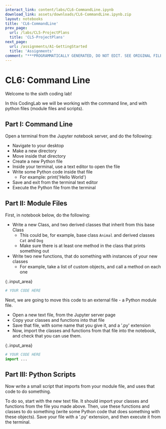 ```yaml
---
interact_link: content/labs/CL6-CommandLine.ipynb
download_link: assets/downloads/CL6-CommandLine.ipynb.zip
layout: notebooks
title: 'CL6-CommandLine'
prev_page:
  url: /labs/CL5-ProjectPlans
  title: 'CL5-ProjectPlans'
next_page:
  url: /assignments/A1-GettingStarted
  title: 'Assignments'
comment: "***PROGRAMMATICALLY GENERATED, DO NOT EDIT. SEE ORIGINAL FILES IN /content***"
---
```


# CL6: Command Line

Welcome to the sixth coding lab!

In this CodingLab we will be working with the command line, and with python files (module files and scripts). 

## Part I: Command Line

Open a terminal from the Jupyter notebook server, and do the following:

- Navigate to your desktop
- Make a new directory
- Move inside that directory
- Create a new Python file
- Inside your terminal, use a text editor to open the file
- Write some Python code inside that file
    - For example: print('Hello World')
- Save and exit from the terminal text editor
- Execute the Python file from the terminal

## Part II: Module Files

First, in notebook below, do the following:

- Write a new Class, and two derived classes that inherit from this base Class
    - This could be, for example, base class `Animal` and derived classes `Cat` and `Dog`
    - Make sure there is at least one method in the class that prints something out
- Write two new functions, that do something with instances of your new classes
    - For example, take a list of custom objects, and call a method on each one



{:.input_area}
```python
# YOUR CODE HERE
```


Next, we are going to move this code to an external file - a Python module file. 

- Open a new text file, from the Jupyter server page
- Copy your classes and functions into that file
- Save that file, with some name that you give it, and a '.py' extension
- Now, import the classes and functions from that file into the notebook, and check that you can use them. 



{:.input_area}
```python
# YOUR CODE HERE
import ...
```


## Part III: Python Scripts

Now write a small script that imports from your module file, and uses that code to do something.

To do so, start with the new text file. It should import your classes and functions from the file you made above. Then, use these functions and classes to do something (write some Python code that does something with these objects). Save your file with a '.py' extension, and then execute it from the terminal.
